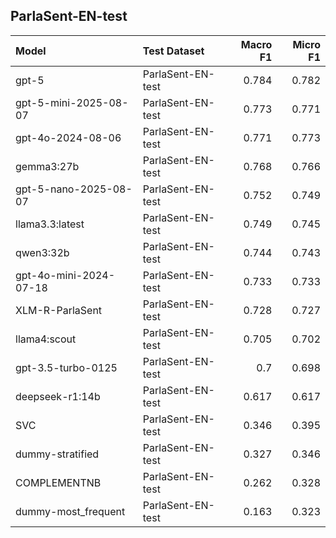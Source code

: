 ## ParlaSent-EN-test

| Model                  | Test Dataset      |   Macro F1 |   Micro F1 |
|:-----------------------|:------------------|-----------:|-----------:|
| gpt-5                  | ParlaSent-EN-test |      0.784 |      0.782 |
| gpt-5-mini-2025-08-07  | ParlaSent-EN-test |      0.773 |      0.771 |
| gpt-4o-2024-08-06      | ParlaSent-EN-test |      0.771 |      0.773 |
| gemma3:27b             | ParlaSent-EN-test |      0.768 |      0.766 |
| gpt-5-nano-2025-08-07  | ParlaSent-EN-test |      0.752 |      0.749 |
| llama3.3:latest        | ParlaSent-EN-test |      0.749 |      0.745 |
| qwen3:32b              | ParlaSent-EN-test |      0.744 |      0.743 |
| gpt-4o-mini-2024-07-18 | ParlaSent-EN-test |      0.733 |      0.733 |
| XLM-R-ParlaSent        | ParlaSent-EN-test |      0.728 |      0.727 |
| llama4:scout           | ParlaSent-EN-test |      0.705 |      0.702 |
| gpt-3.5-turbo-0125     | ParlaSent-EN-test |      0.7   |      0.698 |
| deepseek-r1:14b        | ParlaSent-EN-test |      0.617 |      0.617 |
| SVC                    | ParlaSent-EN-test |      0.346 |      0.395 |
| dummy-stratified       | ParlaSent-EN-test |      0.327 |      0.346 |
| COMPLEMENTNB           | ParlaSent-EN-test |      0.262 |      0.328 |
| dummy-most_frequent    | ParlaSent-EN-test |      0.163 |      0.323 |